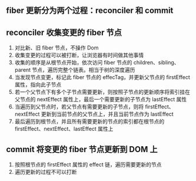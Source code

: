 ## fiber 更新分为两个过程：reconciler 和 commit

## reconciler 收集变更的 fiber 节点
1. 对比新、旧 fiber 节点，不操作 Dom
2. 收集变更的过程可以被打断，让浏览器有时间做其他事情
3. 收集的顺序是从根节点开始，依次访问 fiber 节点的 children、sibling、parent 节点，遍历完整个链表。相当于树的深度遍历
4. 当发现节点变更，标记此 fiber 节点的 effecTag，并更新父节点的 firstEffect 属性，指向此子节点
5. 若一个父节点下有多个子节点需要更新，则按照子节点的更新顺序将索引挂在父节点的 nextEffect 属性上，最后一个需要更新的子节点为 lastEffect 属性
6. 当遍历到父节点时，若父节点有需要更新的子节点，则将 firstEffect、nextEffect 更新到当前节点的父节点上，并且当前节点作为 lastEffect
7. 最后遍历到根节点，并且所有需要更新的节点的索引都在根节点的 firstEffect、nextEffect、lastEffect 属性上

## commit 将变更的 fiber 节点更新到 DOM 上
1. 按照根节点的 firstEffect 属性的 effect 链，遍历需要更新的节点
2. 遍历更新的过程不可以打断
